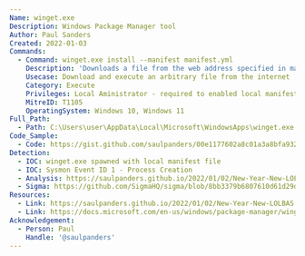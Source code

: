 ```yaml
---
Name: winget.exe
Description: Windows Package Manager tool
Author: Paul Sanders
Created: 2022-01-03
Commands:
  - Command: winget.exe install --manifest manifest.yml
    Description: 'Downloads a file from the web address specified in manifest.yml and executes it on the system. Local manifest setting must be enabled in winget for it to work: "winget settings --enable LocalManifestFiles"'
    Usecase: Download and execute an arbitrary file from the internet
    Category: Execute
    Privileges: Local Aministrator - required to enabled local manifest setting
    MitreID: T1105
    OperatingSystem: Windows 10, Windows 11
Full_Path:
  - Path: C:\Users\user\AppData\Local\Microsoft\WindowsApps\winget.exe
Code_Sample:
  - Code: https://gist.github.com/saulpanders/00e1177602a8c01a3a8bfa932b3886b0
Detection:
  - IOC: winget.exe spawned with local manifest file
  - IOC: Sysmon Event ID 1 - Process Creation
  - Analysis: https://saulpanders.github.io/2022/01/02/New-Year-New-LOLBAS.html
  - Sigma: https://github.com/SigmaHQ/sigma/blob/8bb3379b6807610d61d29db1d76f5af4840b8208/rules/windows/process_creation/proc_creation_win_lolbin_execution_via_winget.yml
Resources:
  - Link: https://saulpanders.github.io/2022/01/02/New-Year-New-LOLBAS.html
  - Link: https://docs.microsoft.com/en-us/windows/package-manager/winget/#production-recommended
Acknowledgement:
  - Person: Paul
    Handle: '@saulpanders'
---
```

